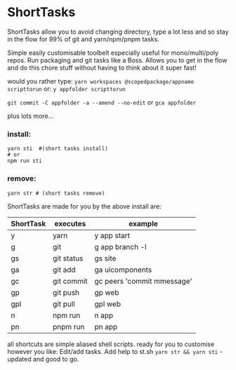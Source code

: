 # ShortTasks

ShortTasks allow you to avoid changing directory, type a lot less and so stay in the flow for 99% of git and yarn/npm/pnpm tasks.

Simple easily customisable toolbelt especially useful for
mono/multi/poly repos. Run packaging and git tasks like a Boss.
Allows you to get in the flow and do this chore stuff without having
to think about it super fast!

would you rather type:
`yarn workspaces @scopedpackage/appname scripttorun`
or:
`y appfolder scripttorun`

`git commit -C appfolder -a --amend --no-edit`
or
`gca appfolder`

plus lots more...

### install:

```
yarn sti  #(short tasks install)
# or
npm run sti
```

### remove:

```
yarn str # (short tasks remove)
```

ShortTasks are made for you by the above install are:

| ShortTask | executes   | example                    |
| --------- | ---------- | -------------------------- |
| y         | yarn       | y app start                |
| g         | git        | g app branch -l            |
| gs        | git status | gs site                    |
| ga        | git add    | ga uicomponents            |
| gc        | git commit | gc peers 'commit mmessage' |
| gp        | git push   | gp web                     |
| gpl       | git pull   | gpl web                    |
| n         | npm run    | n app                      |
| pn        | pnpm run   | pn app                     |

all shortcuts are simple aliased shell scripts. ready for you to
customise however you like:
Edit/add tasks.
Add help to st.sh
`yarn str && yarn sti` - updated and good to go.

